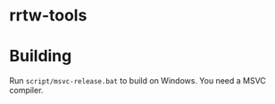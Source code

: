# rrtw-tools
# Building
Run `script/msvc-release.bat` to build on Windows. You need a MSVC compiler.